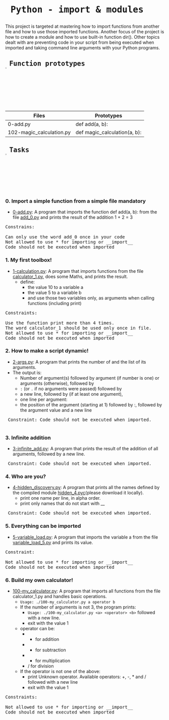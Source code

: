 # <pre> Python - import & modules </pre>
This project is targeted at mastering how to import functions from another file and how to use those imported functions. Another focus of the project is how to create a module and how to use  built-in function dir(). Other topics dealt with are preventing code in your script from being executed when imported and taking command line arguments with your Python programs.
## <pre> Function prototypes    <img src="https://user-images.githubusercontent.com/107026397/209424557-72ec9e7b-8f5a-4c69-9136-2629ca6d2ab0.svg" width = 3% height= 3%> </pre>
| Files  | Prototypes |
| ------------- | ------------- |
| 0-add.py|def add(a, b): |
|102-magic_calculation.py | def magic_calculation(a, b):|
## <pre> Tasks   <img src="https://user-images.githubusercontent.com/107026397/209425131-1d190ca6-b53b-49a9-b00a-6d697c9e4473.svg" height=3% width=3%></pre>
### 0. Import a simple function from a simple file mandatory
* [0-add.py](https://github.com/Bezawork-pr/alx-higher_level_programming/blob/master/0x02-python-import_modules/0-add.py): A program that imports the function def add(a, b): from the file [add_0.py](https://github.com/Bezawork-pr/alx-higher_level_programming/blob/master/0x02-python-import_modules/add_0.py) and prints the result of the addition 1 + 2 = 3

<pre>
Constrains:

Can only use the word add_0 once in your code
Not allowed to use * for importing or __import__
Code should not be executed when imported 
</pre>
### 1. My first toolbox!
* [1-calculation.py](https://github.com/Bezawork-pr/alx-higher_level_programming/blob/master/0x02-python-import_modules/1-calculation.py): A program that imports functions from the file  [calculator_1.py](https://github.com/Bezawork-pr/alx-higher_level_programming/blob/master/0x02-python-import_modules/calculator_1.py), does some Maths, and prints the result.
  * define:
    * the value 10 to a variable a
    * the value 5 to a variable b
     * and use those two variables only, as arguments when calling functions (including print)
<pre>
Constraints:

Use the function print more than 4 times.
The word calculator_1 should be used only once in file.
Not allowed to use * for importing or __import__
Code should not be executed when imported
</pre>
### 2. How to make a script dynamic!
 * [2-args.py](https://github.com/Bezawork-pr/alx-higher_level_programming/blob/master/0x02-python-import_modules/2-args.py): A program that prints the number of and the list of its arguments.
 * The output is:
    * Number of argument(s) followed by argument (if number is one) or arguments (otherwise), followed by
    * `:` (or `.` if no arguments were passed) followed by
    * a new line, followed by (if at least one argument),
    * one line per argument:
    * the position of the argument (starting at 1) followed by :, followed by the argument value and a new line
 <pre>
 Constraint: Code should not be executed when imported.
 </pre>
### 3. Infinite addition
*  [3-infinite_add.py](https://github.com/Bezawork-pr/alx-higher_level_programming/blob/master/0x02-python-import_modules/3-infinite_add.py): A program that prints the result of the addition of all arguments, followed by a new line.
<pre>
 Constraint: Code should not be executed when imported.
</pre>
### 4. Who are you?
*  [4-hidden_discovery.py](https://github.com/Bezawork-pr/alx-higher_level_programming/blob/master/0x02-python-import_modules/4-hidden_discovery.py): A program that prints all the names defined by the compiled module  [hidden_4.pyc](https://github.com/holbertonschool/0x02.py/raw/master/hidden_4.pyc)(please download it locally).
    *  print one name per line, in alpha order.
    *  print only names that do not start with __
<pre>
 Constraint: Code should not be executed when imported.</pre>
### 5. Everything can be imported
* [5-variable_load.py](https://github.com/Bezawork-pr/alx-higher_level_programming/blob/master/0x02-python-import_modules/5-variable_load.py): A program that imports the variable a from the file  [variable_load_5.py](https://github.com/Bezawork-pr/alx-higher_level_programming/blob/master/0x02-python-import_modules/variable_load_5.py) and prints its value.
<pre>
Constraint:

Not allowed to use * for importing or __import__
Code should not be executed when imported
</pre>
### 6. Build my own calculator!
* [100-my_calculator.py](https://github.com/Bezawork-pr/alx-higher_level_programming/blob/master/0x02-python-import_modules/100-my_calculator.py): A program that imports all functions from the file calculator_1.py and handles basic operations.
   *  `Usage: ./100-my_calculator.py a operator b`
   *  If the number of arguments is not 3, the program prints:
      * `Usage: ./100-my_calculator.py <a> <operator> <b>` followed with a new line.
      * exit with the value 1
   * operator can be:
     * + for addition
     * - for subtraction
     * * for multiplication
     * / for division
   * If the operator is not one of the above:
     * print Unknown operator. Available operators: +, -, * and / followed with a new line
     * exit with the value 1
<pre>
Constraints:

Not allowed to use * for importing or __import__
Code should not be executed when imported
</pre>
 
